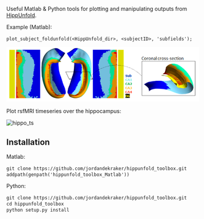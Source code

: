 Useful Matlab & Python tools for plotting and manipulating outputs from [HippUnfold](https://github.com/khanlab/hippunfold).

Example (Matlab):
```
plot_subject_foldunfold(<HippUnfold_dir>, <subjectID>, 'subfields');
```
![generated plot!](docs/images/subfields_foldunfold.png)

Plot rsfMRI timeseries over the hippocampus:

![hippo_ts](https://github.com/jordandekraker/hippunfold_toolbox/blob/main/docs/images/Hippo_ts.gif)

## Installation

Matlab:

```
git clone https://github.com/jordandekraker/hippunfold_toolbox.git
addpath(genpath('hippunfold_toolbox_Matlab'))
```


Python:

```
git clone https://github.com/jordandekraker/hippunfold_toolbox.git
cd hippunfold_toolbox
python setup.py install
```



